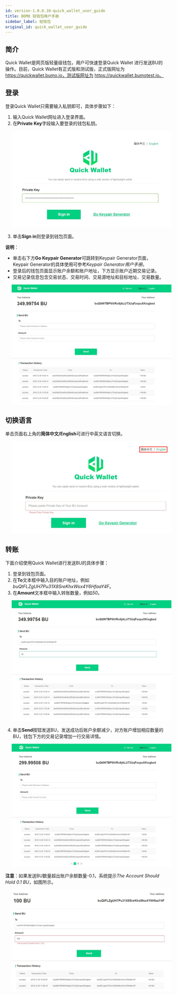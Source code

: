 ```yaml
---
id: version-1.0.0.10-quick_wallet_user_guide
title: BOMO 轻钱包用户手册
sidebar_label: 轻钱包
original_id: quick_wallet_user_guide
---
```


## 简介
Quick Wallet是网页版轻量级钱包，用户可快速登录Quick Wallet 进行发送BU的操作。目前，Quick Wallet有正式版和测试版，正式版网址为 https://quickwallet.bumo.io，测试版网址为 https://quickwallet.bumotest.io。

## 登录

登录Quick Wallet只需要输入私钥即可，具体步骤如下：
1. 输入Quick Wallet网址进入登录界面。
2. 在**Private Key**字段输入要登录的钱包私钥。

<img src="/docs/assets/quickwallet_1.jpg"
     style= "margin-left: 20px">

3. 单击**Sign in**则登录到钱包页面。

**说明**：
* 单击右下方**Go Keypair Generator**可跳转到Keypair Generator页面，Keypair Generator的具体使用可参考*Keypair Generator用户手册*。
* 登录后的钱包页面显示账户余额和账户地址，下方显示账户近期交易记录。
* 交易记录信息包含交易状态、交易时间、交易源地址和目标地址、交易数量。

<img src="/docs/assets/quickwallet_2.jpg"
     style= "margin-left: 20px">

## 切换语言

单击页面右上角的**简体中文/English**可进行中英文语言切换。

<img src="/docs/assets/quickwallet_3.jpg"
     style= "margin-left: 20px">

## 转账
下面介绍使用Quick Wallet进行发送BU的具体步骤：
1. 登录到钱包页面。
2. 在**To**文本框中输入目的账户地址，例如*buQtFLZgUH7Pu31X8SreKhxWsx4Y6HfaaY4F*。
3. 在**Amount**文本框中输入转账数量，例如*50*。

<img src="/docs/assets/quickwallet_4.jpg"
     style= "margin-left: 20px">

4. 单击**Send**按钮发送BU，发送成功后账户余额减少，对方账户增加相应数量的BU，钱包下方的交易记录增加一行交易详情。    

<img src="/docs/assets/quickwallet_5.jpg"
     style= "margin-left: 20px">

**注意**：如果发送BU数量超出账户余额数量-0.1，系统提示*The Account Should Hold 0.1 BU*，如图所示。

<img src="/docs/assets/quickwallet_6.jpg"
     style= "margin-left: 20px">